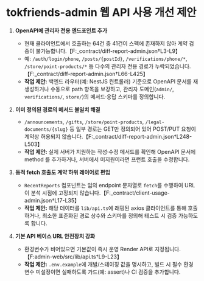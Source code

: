 # tokfriends-admin 웹 API 사용 개선 제안

1. **OpenAPI에 관리자 전용 엔드포인트 추가**  
   - 현재 클라이언트에서 호출하는 64건 중 41건이 스펙에 존재하지 않아 계약 검증이 불가능합니다.【F:_contract/diff-report-admin.json†L3-L9】  
   - 예: `/auth/login/phone`, `/posts/{postId}`, `/verifications/phone/*`, `/store/point-products/*` 등 다수의 관리자 전용 경로가 누락되었습니다.【F:_contract/diff-report-admin.json†L66-L425】  
   - **작업 제안:** 백엔드 라우터(예: NestJS 컨트롤러) 기준으로 OpenAPI 문서를 재생성하거나 수동으로 path 항목을 보강하고, 관리자 도메인(`admin/`, `verifications/`, `store/`)의 메서드·응답 스키마를 정의합니다.

2. **이미 정의된 경로의 메서드 불일치 해결**  
   - `/announcements`, `/gifts`, `/store/point-products`, `/legal-documents/{slug}` 등 일부 경로는 GET만 정의되어 있어 POST/PUT 요청이 계약상 허용되지 않습니다.【F:_contract/diff-report-admin.json†L248-L503】  
   - **작업 제안:** 실제 서버가 지원하는 작성·수정 메서드를 확인해 OpenAPI 문서에 method 를 추가하거나, 서버에서 미지원이라면 프런트 호출을 수정합니다.

3. **동적 fetch 호출도 계약 하위 레이어로 편입**  
   - `RecentReports` 컴포넌트는 임의 endpoint 문자열로 `fetch`를 수행하여 URL이 분석 시점에 고정되지 않습니다.【F:_contract/client-usage-admin.json†L17-L35】  
   - **작업 제안:** 해당 데이터를 `lib/api.ts`에 래핑된 axios 클라이언트를 통해 호출하거나, 최소한 표준화된 경로 상수와 스키마를 정의해 테스트 시 검증 가능하도록 합니다.

4. **기본 API 베이스 URL 안전장치 강화**  
   - 환경변수가 비어있으면 기본값이 즉시 운영 Render API로 지정됩니다.【F:admin-web/src/lib/api.ts†L9-L23】  
   - **작업 제안:** `.env.example`에 개발/스테이징 값을 명시하고, 빌드 시 필수 환경변수 미설정이면 실패하도록 가드(예: assert)나 CI 검증을 추가합니다.
